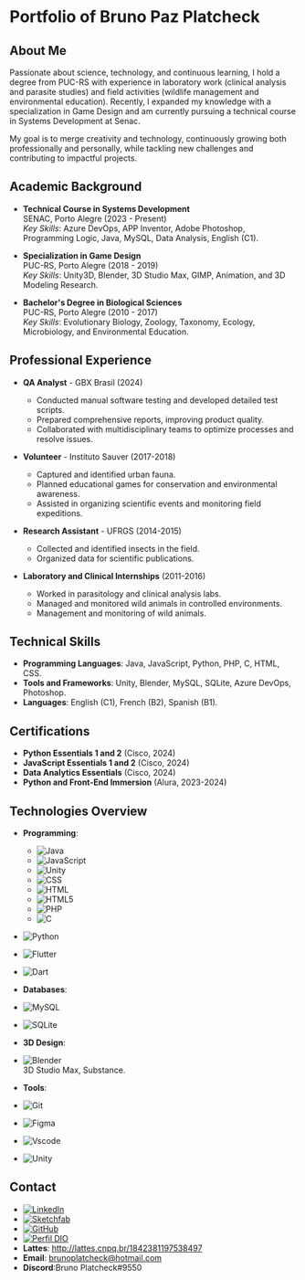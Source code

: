 # Portfolio of Bruno Paz Platcheck

## About Me
Passionate about science, technology, and continuous learning, I hold a degree from PUC-RS with experience in laboratory work (clinical analysis and parasite studies) and field activities (wildlife management and environmental education). Recently, I expanded my knowledge with a specialization in Game Design and am currently pursuing a technical course in Systems Development at Senac.  

My goal is to merge creativity and technology, continuously growing both professionally and personally, while tackling new challenges and contributing to impactful projects.

## Academic Background
- **Technical Course in Systems Development**  
  SENAC, Porto Alegre (2023 - Present)  
  *Key Skills*: Azure DevOps, APP Inventor, Adobe Photoshop, Programming Logic, Java, MySQL, Data Analysis, English (C1).

- **Specialization in Game Design**  
  PUC-RS, Porto Alegre (2018 - 2019)  
  *Key Skills*: Unity3D, Blender, 3D Studio Max, GIMP, Animation, and 3D Modeling Research.

- **Bachelor's Degree in Biological Sciences**  
  PUC-RS, Porto Alegre (2010 - 2017)  
  *Key Skills*: Evolutionary Biology, Zoology, Taxonomy, Ecology, Microbiology, and Environmental Education.

## Professional Experience
- **QA Analyst** - GBX Brasil (2024)  
  - Conducted manual software testing and developed detailed test scripts.  
  - Prepared comprehensive reports, improving product quality.  
  - Collaborated with multidisciplinary teams to optimize processes and resolve issues.  

- **Volunteer** - Instituto Sauver (2017-2018)  
  - Captured and identified urban fauna.  
  - Planned educational games for conservation and environmental awareness.  
  - Assisted in organizing scientific events and monitoring field expeditions.  

- **Research Assistant** - UFRGS (2014-2015)  
  - Collected and identified insects in the field.  
  - Organized data for scientific publications.  

- **Laboratory and Clinical Internships** (2011-2016)  
  - Worked in parasitology and clinical analysis labs.  
  - Managed and monitored wild animals in controlled environments.  
  - Management and monitoring of wild animals.

## Technical Skills
- **Programming Languages**: Java, JavaScript, Python, PHP, C, HTML, CSS.  
- **Tools and Frameworks**: Unity, Blender, MySQL, SQLite, Azure DevOps, Photoshop.  
- **Languages**: English (C1), French (B2), Spanish (B1).

## Certifications
- **Python Essentials 1 and 2** (Cisco, 2024)  
- **JavaScript Essentials 1 and 2** (Cisco, 2024)  
- **Data Analytics Essentials** (Cisco, 2024)  
- **Python and Front-End Immersion** (Alura, 2023-2024)  

## Technologies Overview
- **Programming**:  
  - ![Java](https://img.shields.io/badge/java-%23ED8B00.svg?style=for-the-badge&logo=openjdk&logoColor=white)
  - ![JavaScript](https://img.shields.io/badge/JavaScript-323330?style=for-the-badge&logo=javascript&logoColor=F7DF1E)
  - ![Unity](https://img.shields.io/badge/Unity-100000?style=for-the-badge&logo=unity&logoColor=white)
  - ![CSS](https://img.shields.io/badge/C%2B%2B-00599C?style=flat&logo=c%2B%2B&logoColor=white)
  - ![HTML](https://img.shields.io/badge/HTML-e34c26?style=flat&logo=html5&logoColor=white)
  - ![HTML5](https://img.shields.io/badge/HTML5-E34F26?style=flat&logo=html5&logoColor=white)
  - ![PHP](https://img.shields.io/badge/PHP-777BB4?style=flat&logo=php&logoColor=white)
  - ![C](https://img.shields.io/badge/C-A8B9CC?style=flat&logo=c&logoColor=black)
 - ![Python](https://img.shields.io/badge/Python-14354C?style=flat&logo=python&logoColor=white)
 - ![Flutter](https://img.shields.io/badge/Flutter-%2302569B.svg?style=for-the-badge&logo=Flutter&logoColor=white)
 - ![Dart](https://img.shields.io/badge/dart-%230175C2.svg?style=for-the-badge&logo=dart&logoColor=white)

- **Databases**:  
 - ![MySQL](https://img.shields.io/badge/MySQL-005C84?style=for-the-badge&logo=mysql&logoColor=white)
 - ![SQLite](https://img.shields.io/badge/sqlite-%2307405e.svg?style=for-the-badge&logo=sqlite&logoColor=white)

- **3D Design**:  
 - ![Blender](https://img.shields.io/badge/Blender-%23F5792A.svg?style=for-the-badge&logo=blender&logoColor=white)  
  3D Studio Max, Substance.  

- **Tools**:
 - ![Git](https://img.shields.io/badge/GIT-E44C30?style=for-the-badge&logo=git&logoColor=white)	
 - ![Figma](https://img.shields.io/badge/Figma-696969?style=for-the-badge&logo=figma&logoColor=figma)
 - ![Vscode](https://img.shields.io/badge/Vscode-007ACC?style=for-the-badge&logo=visual-studio-code&logoColor=white)
 - ![Unity](https://img.shields.io/badge/unity-%23000000.svg?style=for-the-badge&logo=unity&logoColor=white)

## Contact
- [![LinkedIn](https://img.shields.io/badge/LinkedIn-0077B5?style=for-the-badge&logo=linkedin&logoColor=white)](https://www.linkedin.com/in/bruno-paz-platcheck-06663758/) 
- [![Sketchfab](https://img.shields.io/badge/Sketchfab-1CAAD9.svg?style=for-the-badge&logo=Sketchfab&logoColor=white)](https://sketchfab.com/brunoplatcheck )
- [![GitHub](https://img.shields.io/badge/GitHub-100000?style=for-the-badge&logo=github&logoColor=white)](https://github.com/brunoplatcheck)
- [![Perfil DIO](https://img.shields.io/badge/-Meu%20Perfil%20na%20DIO-30A3DC?style=for-the-badge)](https://web.dio.me/users/brunoplatcheck_68791?tab=achievements)
- **Lattes**: http://lattes.cnpq.br/1842381197538497
- **Email**: brunoplatcheck@hotmail.com
- **Discord**:Bruno Platcheck#9550
